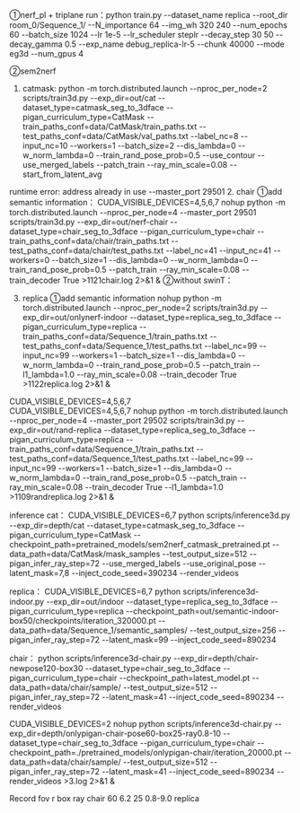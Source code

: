 ①nerf_pl + triplane
run：python train.py --dataset_name replica --root_dir room_0/Sequence_1/ --N_importance 64 --img_wh 320 240 --num_epochs 60 --batch_size 1024  --lr 1e-5 --lr_scheduler steplr --decay_step 30 50 --decay_gamma 0.5 --exp_name debug_replica-lr-5  --chunk 40000 --mode eg3d --num_gpus 4

②sem2nerf
1. catmask:
python -m torch.distributed.launch --nproc_per_node=2  scripts/train3d.py --exp_dir=out/cat --dataset_type=catmask_seg_to_3dface  --pigan_curriculum_type=CatMask --train_paths_conf=data/CatMask/train_paths.txt  --test_paths_conf=data/CatMask/val_paths.txt --label_nc=8  --input_nc=10  --workers=1  --batch_size=2  --dis_lambda=0 --w_norm_lambda=0 --train_rand_pose_prob=0.5  --use_contour  --use_merged_labels  --patch_train --ray_min_scale=0.08 --start_from_latent_avg

runtime error: address already in use
--master_port 29501
2. chair
①add semantic information：
CUDA_VISIBLE_DEVICES=4,5,6,7 nohup python -m torch.distributed.launch --nproc_per_node=4    --master_port 29501  scripts/train3d.py --exp_dir=out/nerf-chair  --dataset_type=chair_seg_to_3dface --pigan_curriculum_type=chair  --train_paths_conf=data/chair/train_paths.txt --test_paths_conf=data/chair/test_paths.txt --label_nc=41 --input_nc=41 --workers=0   --batch_size=1 --dis_lambda=0 --w_norm_lambda=0  --train_rand_pose_prob=0.5 --patch_train --ray_min_scale=0.08  --train_decoder True >1121chair.log 2>&1 &
②without swinT：

3. replica
①add semantic information
nohup python -m torch.distributed.launch --nproc_per_node=2  scripts/train3d.py --exp_dir=out/onlynerf-indoor --dataset_type=replica_seg_to_3dface --pigan_curriculum_type=replica  --train_paths_conf=data/Sequence_1/train_paths.txt --test_paths_conf=data/Sequence_1/test_paths.txt --label_nc=99 --input_nc=99 --workers=1   --batch_size=1 --dis_lambda=0 --w_norm_lambda=0  --train_rand_pose_prob=0.5 --patch_train  --l1_lambda=1.0  --ray_min_scale=0.08  --train_decoder True   >1122replica.log 2>&1 &

CUDA_VISIBLE_DEVICES=4,5,6,7  
CUDA_VISIBLE_DEVICES=4,5,6,7  nohup   python -m torch.distributed.launch --nproc_per_node=4  --master_port 29502  scripts/train3d.py --exp_dir=out/rand-replica  --dataset_type=replica_seg_to_3dface --pigan_curriculum_type=replica  --train_paths_conf=data/Sequence_1/train_paths.txt --test_paths_conf=data/Sequence_1/test_paths.txt --label_nc=99 --input_nc=99 --workers=1   --batch_size=1 --dis_lambda=0 --w_norm_lambda=0  --train_rand_pose_prob=0.5 --patch_train --ray_min_scale=0.08  --train_decoder True    --l1_lambda=1.0   >1109randreplica.log 2>&1 &

inference
cat：
CUDA_VISIBLE_DEVICES=6,7 python scripts/inference3d.py  --exp_dir=depth/cat  --dataset_type=catmask_seg_to_3dface  --pigan_curriculum_type=CatMask  --checkpoint_path=pretrained_models/sem2nerf_catmask_pretrained.pt  --data_path=data/CatMask/mask_samples  --test_output_size=512  --pigan_infer_ray_step=72  --use_merged_labels  --use_original_pose  --latent_mask=7,8  --inject_code_seed=390234  --render_videos

replica：
CUDA_VISIBLE_DEVICES=6,7 python scripts/inference3d-indoor.py --exp_dir=out/indoor  --dataset_type=replica_seg_to_3dface --pigan_curriculum_type=replica --checkpoint_path=out/semantic-indoor-box50/checkpoints/iteration_320000.pt --data_path=data/Sequence_1/semantic_samples/ --test_output_size=256 --pigan_infer_ray_step=72 --latent_mask=99 --inject_code_seed=890234

chair：
python scripts/inference3d-chair.py  --exp_dir=depth/chair-newpose120-box30 --dataset_type=chair_seg_to_3dface --pigan_curriculum_type=chair --checkpoint_path=latest_model.pt --data_path=data/chair/sample/  --test_output_size=512 --pigan_infer_ray_step=72  --latent_mask=41 --inject_code_seed=890234  --render_videos

CUDA_VISIBLE_DEVICES=2 nohup python scripts/inference3d-chair.py  --exp_dir=depth/onlypigan-chair-pose60-box25-ray0.8-10 --dataset_type=chair_seg_to_3dface --pigan_curriculum_type=chair --checkpoint_path=./pretrained_models/onlypigan-chair/iteration_20000.pt --data_path=data/chair/sample/  --test_output_size=512 --pigan_infer_ray_step=72  --latent_mask=41 --inject_code_seed=890234  --render_videos >3.log 2>&1 &

Record
	fov	r	box	ray
chair	60	6.2	25	0.8-9.0
replica				

